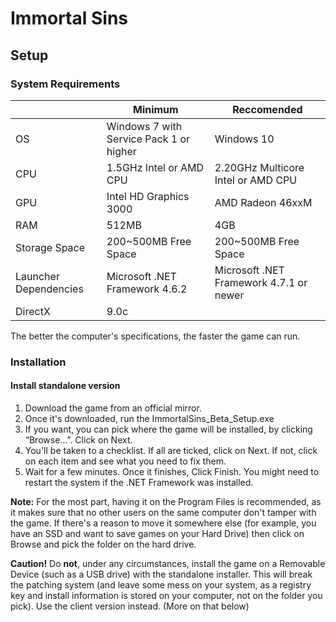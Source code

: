 # Immortal Sins

## Setup

### System Requirements

| |Minimum|Reccomended|
|-|-|-|
|OS|Windows 7 with Service Pack 1 or higher|Windows 10|
|CPU|1.5GHz Intel or AMD CPU|2.20GHz Multicore Intel or AMD CPU|
|GPU|Intel HD Graphics 3000|AMD Radeon 46xxM|
|RAM|512MB|4GB|
|Storage Space|200~500MB Free Space|200~500MB Free Space|
|Launcher Dependencies|Microsoft .NET Framework 4.6.2|Microsoft .NET Framework 4.7.1 or newer|
|DirectX|9.0c||

The better the computer's specifications, the faster the game can run.

### Installation

#### Install standalone version

1. Download the game from an official mirror.
2. Once it's downloaded, run the ImmortalSins_Beta_Setup.exe
3. If you want, you can pick where the game will be installed, by clicking “Browse…”. Click on Next.
4. You'll be taken to a checklist. If all are ticked, click on Next. If not, click on each item and see what you need to fix them.
5. Wait for a few minutes. Once it finishes, Click Finish. You might need to restart the system if the .NET Framework was installed.

 **Note:** For the most part, having it on the Program Files is recommended, as it makes sure that no other users on the same computer don't tamper with the game. If there's a reason to move it somewhere else (for example, you have an SSD and want to save games on your Hard Drive) then click on Browse and pick the folder on the hard drive.

 **Caution!** Do **not**, under any circumstances, install the game on a Removable Device (such as a USB drive) with the standalone installer. This will break the patching system (and leave some mess on your system, as a registry key and install information is stored on your computer, not on the folder you pick). Use the client version instead. (More on that below)

 